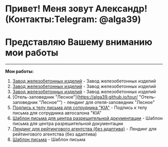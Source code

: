 # Привет! Меня зовут Александр! (Контакты:Telegram: @alga39)
# Представляю Вашему вниманию мои работы
___
**Мои работы:**  
1. [Завод железобетонных изделий](https://alga39.github.io/mebel/dor_stroit.html# "Завод железобетонных изделий") - Завод железобетонных изделий
2. [Завод железобетонных изделий](https://alga39.github.io/mebel/ser_2338.html "Завод железобетонных изделий") - Завод железобетонных изделий
3. [Завод железобетонных изделий](https://alga39.github.io/mebel/tab.html "Завод железобетонных изделий") - Завод железобетонных изделий
4. [Отель-заповедник "Лесное"](https://alga39.github.io/tour/ "Отель-заповедник "Лесное"") - лендинг для отеля-заповедник "Лесное"
5. [Подпись к телу письма для сотрудника "KIA"](https://alga39.github.io/kia/ "KIA") - Подпись к телу письма для сотрудника автосалона "KIA"
6. [Шаблон письма для центра разрешительной документации](https://alga39.github.io/attestation_style/ "Центр разрешительной документации") - Шаблон письма для центра разрешительной документации
7. [Лендинг для рейтингового агентства (без адаптива)](https://alga39.github.io/Research/ "Лендинг для рейтингового агентства (без адаптива)") - Лендинг для рейтингового агентства (без адаптива)
8. [Шаблон письма](https://alga39.github.io/monixbet/ "Шаблон письма") - Шаблон письма

